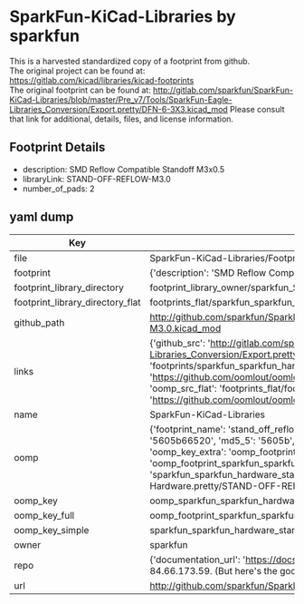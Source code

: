 # SparkFun-KiCad-Libraries by sparkfun  
This is a harvested standardized copy of a footprint from github.  
The original project can be found at:  
https://gitlab.com/kicad/libraries/kicad-footprints  
The original footprint can be found at:
http://gitlab.com/sparkfun/SparkFun-KiCad-Libraries/blob/master/Pre_v7/Tools/SparkFun-Eagle-Libraries_Conversion/Export.pretty/DFN-6-3X3.kicad_mod
Please consult that link for additional, details, files, and license information.  
## Footprint Details
* description: SMD Reflow Compatible Standoff M3x0.5  
* libraryLink: STAND-OFF-REFLOW-M3.0  
* number_of_pads: 2  
## yaml dump  
| Key | Value |  
| --- | --- |  
| file | SparkFun-KiCad-Libraries/Footprints/SparkFun-Hardware.pretty/STAND-OFF-REFLOW-M3.0.kicad_mod |  
| footprint | {'description': 'SMD Reflow Compatible Standoff M3x0.5', 'libraryLink': 'STAND-OFF-REFLOW-M3.0', 'number_of_pads': 2} |  
| footprint_library_directory | footprint_library_owner/sparkfun_SparkFun-KiCad-Libraries |  
| footprint_library_directory_flat | footprints_flat/sparkfun_sparkfun_hardware_stand_off_reflow_m3_0/working |  
| github_path | http://github.com/sparkfun/SparkFun-KiCad-Libraries/blob/master/Footprints/SparkFun-Hardware.pretty/STAND-OFF-REFLOW-M3.0.kicad_mod |  
| links | {'github_src': 'http://gitlab.com/sparkfun/SparkFun-KiCad-Libraries/blob/master/Pre_v7/Tools/SparkFun-Eagle-Libraries_Conversion/Export.pretty/DFN-6-3X3.kicad_mod', 'github_src_repo': 'https://gitlab.com/kicad/libraries/kicad-footprints', 'oomp_bot': 'footprints/sparkfun_sparkfun_hardware_stand_off_reflow_m3_0/working', 'oomp_bot_github': 'https://github.com/oomlout/oomlout_oomp_footprint_bot/tree/main/footprints/sparkfun_sparkfun_hardware_stand_off_reflow_m3_0/working', 'oomp_src_flat': 'footprints_flat/footprints_flat/sparkfun_sparkfun_hardware_stand_off_reflow_m3_0/working', 'oomp_src_flat_github': 'https://github.com/oomlout/oomlout_oomp_footprint_src/tree/main/footprints_flat/sparkfun_sparkfun_hardware_stand_off_reflow_m3_0/working'} |  
| name | SparkFun-KiCad-Libraries |  
| oomp | {'footprint_name': 'stand_off_reflow_m3_0', 'library_name': 'sparkfun_hardware', 'md5': '5605b66520eaca9c2bf4e28eac64876a', 'md5_10': '5605b66520', 'md5_5': '5605b', 'md5_6': '5605b6', 'oomp_key': 'oomp_sparkfun_sparkfun_hardware_stand_off_reflow_m3_0', 'oomp_key_extra': 'oomp_footprint_sparkfun_sparkfun_hardware_stand_off_reflow_m3_0', 'oomp_key_full': 'oomp_footprint_sparkfun_sparkfun_hardware_stand_off_reflow_m3_0_5605b6', 'oomp_key_simple': 'sparkfun_sparkfun_hardware_stand_off_reflow_m3_0', 'original_filename': 'SparkFun-KiCad-Libraries/Footprints/SparkFun-Hardware.pretty/STAND-OFF-REFLOW-M3.0.kicad_mod', 'owner_name': 'sparkfun'} |  
| oomp_key | oomp_sparkfun_sparkfun_hardware_stand_off_reflow_m3_0 |  
| oomp_key_full | oomp_footprint_sparkfun_sparkfun_hardware_stand_off_reflow_m3_0 |  
| oomp_key_simple | sparkfun_sparkfun_hardware_stand_off_reflow_m3_0 |  
| owner | sparkfun |  
| repo | {'documentation_url': 'https://docs.github.com/rest/overview/resources-in-the-rest-api#rate-limiting', 'message': "API rate limit exceeded for 84.66.173.59. (But here's the good news: Authenticated requests get a higher rate limit. Check out the documentation for more details.)"} |  
| url | http://github.com/sparkfun/SparkFun-KiCad-Libraries |  

